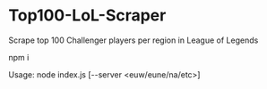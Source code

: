 # Top100-LoL-Scraper
Scrape top 100 Challenger players per region in League of Legends


npm i

Usage: node index.js [--server <euw/eune/na/etc>]
